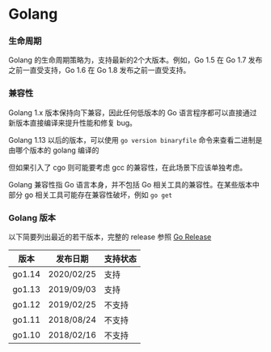 # Golang

### 生命周期
Golang 的生命周期策略为，支持最新的2个大版本。例如，Go 1.5 在 Go 1.7 发布之前一直受支持，Go 1.6 在 Go 1.8 发布之前一直受支持。

### 兼容性
Golang 1.x 版本保持向下兼容，因此任何低版本的 Go 语言程序都可以直接通过新版本直接编译来提升性能和修复 bug。

Golang 1.13 以后的版本，可以使用 `go version binaryfile` 命令来查看二进制是由哪个版本的 golang 编译的

但如果引入了 cgo 则可能要考虑 gcc 的兼容性，在此场景下应该单独考虑。

Golang 兼容性指 Go 语言本身，并不包括 Go 相关工具的兼容性。在某些版本中部分 go 相关工具可能存在兼容性破坏，例如 `go get`

### Golang 版本
以下简要列出最近的若干版本，完整的 release 参照 [Go Release](https://golang.org/doc/devel/release.html)

|版本|发布日期|支持状态|
|--|--|--|
|go1.14|2020/02/25|支持|
|go1.13|2019/09/03|支持|
|go1.12|2019/02/25|不支持|
|go1.11|2018/08/24|不支持|
|go1.10|2018/02/16|不支持|